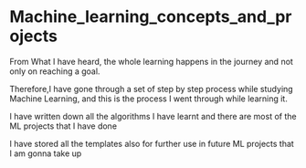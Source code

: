 # Machine_learning_concepts_and_projects

From What I have heard, the whole learning happens in the journey and not only on reaching a goal.

Therefore,I have gone through a set of step by step process while studying Machine Learning, and this is the process I went through while learning it.


I have written down all the algorithms I have learnt 
and there are most of the ML projects that I have done 

I have stored all the templates also for further use in future ML projects that I am gonna take up 

